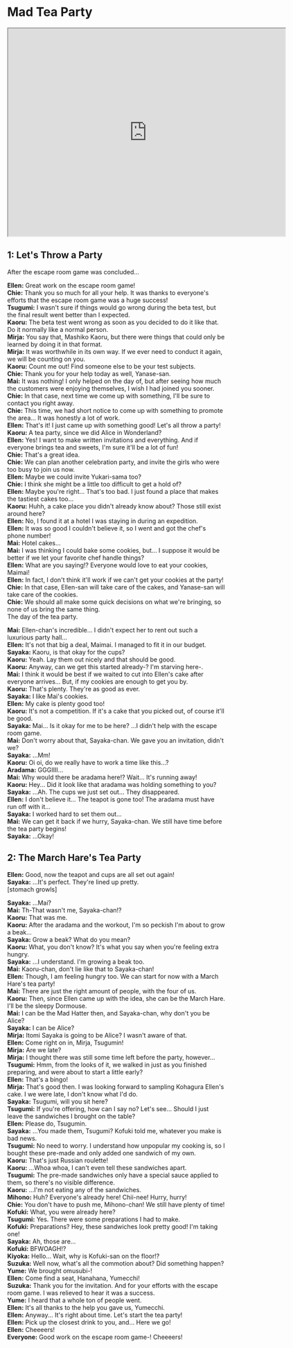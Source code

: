 
Mad Tea Party
=============
<div class="videoWrapper"><iframe width="640" height="480" loading="lazy" src="https://www.youtube.com/embed/5On4WnD5fIA?t=1475"></iframe></div>  

## 1: Let's Throw a Party
After the escape room game was concluded...

  
**Ellen:** Great work on the escape room game!  
**Chie:** Thank you so much for all your help. It was thanks to everyone's efforts that the escape room game was a huge success!  
**Tsugumi:** I wasn't sure if things would go wrong during the beta test, but the final result went better than I expected.  
**Kaoru:** The beta test went wrong as soon as you decided to do it like that. Do it normally like a normal person.  
**Mirja:** You say that, Mashiko Kaoru, but there were things that could only be learned by doing it in that format.  
**Mirja:** It was worthwhile in its own way. If we ever need to conduct it again, we will be counting on you.  
**Kaoru:** Count me out! Find someone else to be your test subjects.  
**Chie:** Thank you for your help today as well, Yanase-san.  
**Mai:** It was nothing! I only helped on the day of, but after seeing how much the customers were enjoying themselves, I wish I had joined you sooner.  
**Chie:** In that case, next time we come up with something, I'll be sure to contact you right away.  
**Chie:** This time, we had short notice to come up with something to promote the area... It was honestly a lot of work.  
**Ellen:** That's it! I just came up with something good! Let's all throw a party!  
**Kaoru:** A tea party, since we did Alice in Wonderland?  
**Ellen:** Yes! I want to make written invitations and everything. And if everyone brings tea and sweets, I'm sure it'll be a lot of fun!  
**Chie:** That's a great idea.  
**Chie:** We can plan another celebration party, and invite the girls who were too busy to join us now.  
**Ellen:** Maybe we could invite Yukari-sama too?  
**Chie:** I think she might be a little too difficult to get a hold of?  
**Ellen:** Maybe you're right... That's too bad. I just found a place that makes the tastiest cakes too...  
**Kaoru:** Huhh, a cake place you didn't already know about? Those still exist around here?  
**Ellen:** No, I found it at a hotel I was staying in during an expedition.  
**Ellen:** It was so good I couldn't believe it, so I went and got the chef's phone number!  
**Mai:** Hotel cakes...  
**Mai:** I was thinking I could bake some cookies, but... I suppose it would be better if we let your favorite chef handle things?  
**Ellen:** What are you saying!? Everyone would love to eat your cookies, Maimai!  
**Ellen:** In fact, I don't think it'll work if we can't get your cookies at the party!  
**Chie:** In that case, Ellen-san will take care of the cakes, and Yanase-san will take care of the cookies.  
**Chie:** We should all make some quick decisions on what we're bringing, so none of us bring the same thing.  
The day of the tea party.

  
**Mai:** Ellen-chan's incredible... I didn't expect her to rent out such a luxurious party hall...  
**Ellen:** It's not that big a deal, Maimai. I managed to fit it in our budget.  
**Sayaka:** Kaoru, is that okay for the cups?  
**Kaoru:** Yeah. Lay them out nicely and that should be good.  
**Kaoru:** Anyway, can we get this started already-? I'm starving here-.  
**Mai:** I think it would be best if we waited to cut into Ellen's cake after everyone arrives... But, if my cookies are enough to get you by.  
**Kaoru:** That's plenty. They're as good as ever.  
**Sayaka:** I like Mai's cookies.  
**Ellen:** My cake is plenty good too!  
**Kaoru:** It's not a competition. If it's a cake that you picked out, of course it'll be good.  
**Sayaka:** Mai... Is it okay for me to be here? ...I didn't help with the escape room game.  
**Mai:** Don't worry about that, Sayaka-chan. We gave you an invitation, didn't we?  
**Sayaka:** ...Mm!  
**Kaoru:** Oi oi, do we really have to work a time like this...?  
**Aradama:** GGGIIII...  
**Mai:** Why would there be aradama here!? Wait... It's running away!  
**Kaoru:** Hey... Did it look like that aradama was holding something to you?  
**Sayaka:** ...Ah. The cups we just set out... They disappeared.  
**Ellen:** I don't believe it... The teapot is gone too! The aradama must have run off with it...  
**Sayaka:** I worked hard to set them out...  
**Mai:** We can get it back if we hurry, Sayaka-chan. We still have time before the tea party begins!  
**Sayaka:** ...Okay!  

## 2: The March Hare's Tea Party
**Ellen:** Good, now the teapot and cups are all set out again!  
**Sayaka:** ...It's perfect. They're lined up pretty.  
[stomach growls]

  
**Sayaka:** ...Mai?  
**Mai:** Th-That wasn't me, Sayaka-chan!?  
**Kaoru:** That was me.  
**Kaoru:** After the aradama and the workout, I'm so peckish I'm about to grow a beak...  
**Sayaka:** Grow a beak? What do you mean?  
**Kaoru:** What, you don't know? It's what you say when you're feeling extra hungry.  
**Sayaka:** ...I understand. I'm growing a beak too.  
**Mai:** Kaoru-chan, don't lie like that to Sayaka-chan!  
**Ellen:** Though, I am feeling hungry too. We can start for now with a March Hare's tea party!  
**Mai:** There are just the right amount of people, with the four of us.  
**Kaoru:** Then, since Ellen came up with the idea, she can be the March Hare. I'll be the sleepy Dormouse.  
**Mai:** I can be the Mad Hatter then, and Sayaka-chan, why don't you be Alice?  
**Sayaka:** I can be Alice?  
**Mirja:** Itomi Sayaka is going to be Alice? I wasn't aware of that.  
**Ellen:** Come right on in, Mirja, Tsugumin!  
**Mirja:** Are we late?  
**Mirja:** I thought there was still some time left before the party, however...  
**Tsugumi:** Hmm, from the looks of it, we walked in just as you finished preparing, and were about to start a little early?  
**Ellen:** That's a bingo!  
**Mirja:** That's good then. I was looking forward to sampling Kohagura Ellen's cake. I we were late, I don't know what I'd do.  
**Sayaka:** Tsugumi, will you sit here?  
**Tsugumi:** If you're offering, how can I say no? Let's see... Should I just leave the sandwiches I brought on the table?  
**Ellen:** Please do, Tsugumin.  
**Sayaka:** ...You made them, Tsugumi? Kofuki told me, whatever you make is bad news.  
**Tsugumi:** No need to worry. I understand how unpopular my cooking is, so I bought these pre-made and only added one sandwich of my own.  
**Kaoru:** That's just Russian roulette!  
**Kaoru:** ...Whoa whoa, I can't even tell these sandwiches apart.  
**Tsugumi:** The pre-made sandwiches only have a special sauce applied to them, so there's no visible difference.  
**Kaoru:** ...I'm not eating any of the sandwiches.  
**Mihono:** Huh? Everyone's already here! Chii-nee! Hurry, hurry!  
**Chie:** You don't have to push me, Mihono-chan! We still have plenty of time!  
**Kofuki:** What, you were already here?  
**Tsugumi:** Yes. There were some preparations I had to make.  
**Kofuki:** Preparations? Hey, these sandwiches look pretty good! I'm taking one!  
**Sayaka:** Ah, those are...  
**Kofuki:** BFWOAGH!?  
**Kiyoka:** Hello... Wait, why is Kofuki-san on the floor!?  
**Suzuka:** Well now, what's all the commotion about? Did something happen?  
**Yume:** We brought omusubi-!  
**Ellen:** Come find a seat, Hanahana, Yumecchi!  
**Suzuka:** Thank you for the invitation. And for your efforts with the escape room game. I was relieved to hear it was a success.  
**Yume:** I heard that a whole ton of people went.  
**Ellen:** It's all thanks to the help you gave us, Yumecchi.  
**Ellen:** Anyway... It's right about time. Let's start the tea party!  
**Ellen:** Pick up the closest drink to you, and... Here we go!  
**Ellen:** Cheeeers!  
**Everyone:** Good work on the escape room game-! Cheeeers!  
